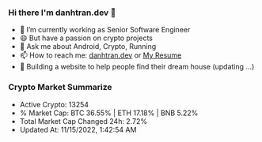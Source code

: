 ### Hi there I'm danhtran.dev 👋

- 🔭 I’m currently working as Senior Software Engineer
- 😄 But have a passion on crypto projects
- 💬 Ask me about Android, Crypto, Running 
- 📫 How to reach me: <a href="https://danhtran.dev" target="_blank">danhtran.dev</a> or <a href="Dan-Resume.pdf" target="_blank">My Resume</a>
- 🌱 Building a website to help people find their dream house (updating ...)

### Crypto Market Summarize
- Active Crypto: 13254
- % Market Cap: BTC 36.55% | ETH 17.18% | BNB 5.22%
- Total Market Cap Changed 24h: 2.72%
- Updated At: 11/15/2022, 1:42:54 AM
